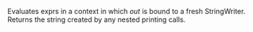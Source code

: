 Evaluates exprs in a context in which *out* is bound to a fresh
  StringWriter.  Returns the string created by any nested printing
  calls.